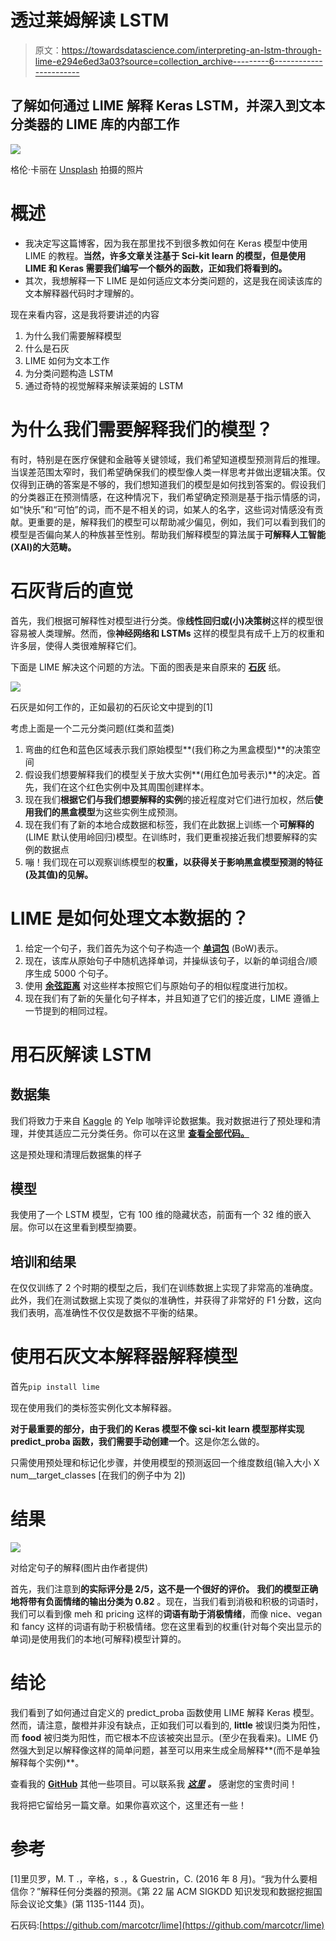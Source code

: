 # 透过莱姆解读 LSTM

> 原文：<https://towardsdatascience.com/interpreting-an-lstm-through-lime-e294e6ed3a03?source=collection_archive---------6----------------------->

## 了解如何通过 LIME 解释 Keras LSTM，并深入到文本分类器的 LIME 库的内部工作

![](img/dde66a160f7fb9d9f2fce5b80b8b7a83.png)

格伦·卡丽在 [Unsplash](https://unsplash.com?utm_source=medium&utm_medium=referral) 拍摄的照片

# 概述

*   我决定写这篇博客，因为我在那里找不到很多教如何在 Keras 模型中使用 LIME 的教程。**当然，许多文章关注基于 Sci-kit learn 的模型，但是使用 LIME 和 Keras 需要我们编写一个额外的函数，正如我们将看到的。**
*   其次，我想解释一下 LIME 是如何适应文本分类问题的，这是我在阅读该库的文本解释器代码时才理解的。

现在来看内容，这是我将要讲述的内容

1.  为什么我们需要解释模型
2.  什么是石灰
3.  LIME 如何为文本工作
4.  为分类问题构造 LSTM
5.  通过奇特的视觉解释来解读莱姆的 LSTM

# 为什么我们需要解释我们的模型？

有时，特别是在医疗保健和金融等关键领域，我们希望知道模型预测背后的推理。当误差范围太窄时，我们希望确保我们的模型像人类一样思考并做出逻辑决策。仅仅得到正确的答案是不够的，我们想知道我们的模型是如何找到答案的。假设我们的分类器正在预测情感，在这种情况下，我们希望确定预测是基于指示情感的词，如“快乐”和“可怕”的词，而不是不相关的词，如某人的名字，这些词对情感没有贡献。更重要的是，解释我们的模型可以帮助减少偏见，例如，我们可以看到我们的模型是否偏向某人的种族甚至性别。帮助我们解释模型的算法属于**可解释人工智能(XAI)的大范畴。**

# 石灰背后的直觉

首先，我们根据可解释性对模型进行分类。像**线性回归或(小)决策树**这样的模型很容易被人类理解。然而，像**神经网络和 LSTMs** 这样的模型具有成千上万的权重和许多层，使得人类很难解释它们。

下面是 LIME 解决这个问题的方法。下面的图表是来自原来的 [**石灰**](https://arxiv.org/pdf/1602.04938.pdf) 纸。

![](img/d18723da6c971f72fef6c12919d46e69.png)

石灰是如何工作的，正如最初的石灰论文中提到的[1]

考虑上面是一个二元分类问题(红类和蓝类)

1.  弯曲的红色和蓝色区域表示我们原始模型**(我们称之为黑盒模型)**的决策空间
2.  假设我们想要解释我们的模型关于放大实例**(用红色加号表示)**的决定。首先，我们在这个红色实例中及其周围创建样本。
3.  现在我们**根据它们与我们想要解释的实例**的接近程度对它们进行加权，然后**使用我们的黑盒模型**为这些实例生成预测。
4.  现在我们有了新的本地合成数据和标签，我们在此数据上训练一个**可解释的** (LIME 默认使用岭回归)模型。在训练时，我们更重视接近我们想要解释的实例的数据点
5.  嘣！我们现在可以观察训练模型的**权重，以获得关于影响黑盒模型预测的特征(及其值)的见解。**

# LIME 是如何处理文本数据的？

1.  给定一个句子，我们首先为这个句子构造一个 [**单词包**](https://en.wikipedia.org/wiki/Bag-of-words_model) (BoW)表示。
2.  现在，该库从原始句子中随机选择单词，并操纵该句子，以新的单词组合/顺序生成 5000 个句子。
3.  使用 [**余弦距离**](https://en.wikipedia.org/wiki/Cosine_similarity) 对这些样本按照它们与原始句子的相似程度进行加权。
4.  现在我们有了新的矢量化句子样本，并且知道了它们的接近度，LIME 遵循上一节提到的相同过程。

# 用石灰解读 LSTM

## 数据集

我们将致力于来自 [Kaggle](https://www.kaggle.com/sripaadsrinivasan/yelp-coffee-reviews) 的 Yelp 咖啡评论数据集。我对数据进行了预处理和清理，并使其适应二元分类任务。你可以在这里 [**查看全部代码。**](https://jovian.ai/rajbsangani/lime-medium)

这是预处理和清理后数据集的样子

## 模型

我使用了一个 LSTM 模型，它有 100 维的隐藏状态，前面有一个 32 维的嵌入层。你可以在这里看到模型摘要。

## 培训和结果

在仅仅训练了 2 个时期的模型之后，我们在训练数据上实现了非常高的准确度。此外，我们在测试数据上实现了类似的准确性，并获得了非常好的 F1 分数，这向我们表明，高准确性不仅仅是数据不平衡的结果。

# 使用石灰文本解释器解释模型

首先`pip install lime`

现在使用我们的类标签实例化文本解释器。

**对于最重要的部分，由于我们的 Keras 模型不像 sci-kit learn 模型那样实现 predict_proba 函数，我们需要手动创建一个**。这是你怎么做的。

只需使用预处理和标记化步骤，并使用模型的预测返回一个维度数组(输入大小 X num__target_classes [在我们的例子中为 2])

# 结果

![](img/68ecabec4557dd0ac6ca7cd614cbaae7.png)

对给定句子的解释(图片由作者提供)

首先，我们注意到**的实际评分是 2/5，这不是一个很好的评价。** **我们的模型正确地将带有负面情绪的输出分类为 0.82** 。现在，当我们看到消极和积极的词语时，我们可以看到像 meh 和 pricing 这样的**词语有助于消极情绪**，而像 nice、vegan 和 fancy 这样的词语有助于积极情绪。您在这里看到的权重(针对每个突出显示的单词)是使用我们的本地(可解释)模型计算的。

# 结论

我们看到了如何通过自定义的 predict_proba 函数使用 LIME 解释 Keras 模型。然而，请注意，酸橙并非没有缺点，正如我们可以看到的, **little** 被误归类为阳性，而 **food** 被归类为阳性，而它根本不应该被突出显示。(至少在我看来)。LIME 仍然强大到足以解释像这样的简单问题，甚至可以用来生成全局解释**(而不是单独解释每个实例)**。

查看我的 [**GitHub**](https://github.com/rajlm10) 其他一些项目。可以联系我 [***这里***](https://rajsangani.me/) ***。*** 感谢您的宝贵时间！

我将把它留给另一篇文章。如果你喜欢这个，这里还有一些！

</locality-sensitive-hashing-in-nlp-1fb3d4a7ba9f>  </dealing-with-features-that-have-high-cardinality-1c9212d7ff1b>  </regex-essential-for-nlp-ee0336ef988d>  </powerful-text-augmentation-using-nlpaug-5851099b4e97>  

# 参考

[1]里贝罗，M. T .，辛格，s .，& Guestrin，C. (2016 年 8 月)。“我为什么要相信你？”解释任何分类器的预测。《第 22 届 ACM SIGKDD 知识发现和数据挖掘国际会议论文集》(第 1135-1144 页)。

石灰码:[https://github.com/marcotcr/lime](https://github.com/marcotcr/lime)